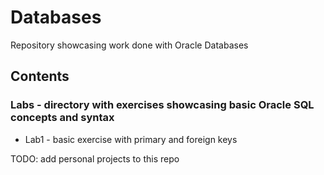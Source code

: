 # Databases
Repository showcasing work done with Oracle Databases
## Contents
### Labs - directory with exercises showcasing basic Oracle SQL concepts and syntax
  * Lab1 - basic exercise with primary and foreign keys

TODO: add personal projects to this repo
